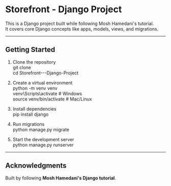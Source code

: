 # Storefront - Django Project

This is a Django project built while following Mosh Hamedani's tutorial.  
It covers core Django concepts like apps, models, views, and migrations.

---

## Getting Started

1. Clone the repository  
   git clone <your-repo-link>  
   cd Storefront---Django-Project  

2. Create a virtual environment  
   python -m venv venv  
   venv\Scripts\activate       # Windows  
   source venv/bin/activate    # Mac/Linux  

3. Install dependencies  
   pip install django  

4. Run migrations  
   python manage.py migrate  

5. Start the development server  
   python manage.py runserver  

---

## Acknowledgments  
Built by following **Mosh Hamedani's Django tutorial**.
